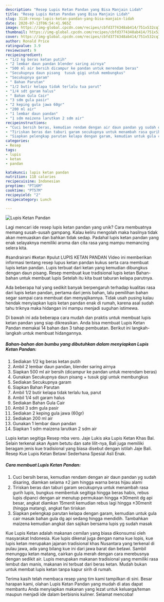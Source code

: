 ```yaml
---
description: "Resep Lupis Ketan Pandan yang Bisa Manjain Lidah"
title: "Resep Lupis Ketan Pandan yang Bisa Manjain Lidah"
slug: 3118-resep-lupis-ketan-pandan-yang-bisa-manjain-lidah
date: 2020-07-13T06:54:41.965Z
image: https://img-global.cpcdn.com/recipes/cbfd3774348ab414/751x532cq70/lupis-ketan-pandan-foto-resep-utama.jpg
thumbnail: https://img-global.cpcdn.com/recipes/cbfd3774348ab414/751x532cq70/lupis-ketan-pandan-foto-resep-utama.jpg
cover: https://img-global.cpcdn.com/recipes/cbfd3774348ab414/751x532cq70/lupis-ketan-pandan-foto-resep-utama.jpg
author: Ronald Price
ratingvalue: 3.9
reviewcount: 9
recipeingredient:
- "1/2 kg beras ketan putih"
- "2 lembar daun pandan blender saring airnya"
- "500 ml air bersih dicampur ke pandan untuk merendam beras"
- "Secukupnya daun pisang  tusuk gigi untuk membungkus"
- "Secukupnya garam"
- " Bahan Parutan"
- "1/2 butir kelapa tidak terlalu tua parut"
- "1/4 sdt garam halus"
- " Bahan Gula Cair"
- "3 sdm gula pasir"
- "2 keping gula jawa 60gr"
- "200 ml air"
- "1 lembar daun pandan"
- "1 sdm maizena larutkan 2 sdm air"
recipeinstructions:
- "Cuci bersih beras, kemudian rendam dengan air daun pandan yg sudah disaring, diamkan selama ±2 jam hingga warna beras hijau alami"
- "Tiriskan beras dan taburi garam secukupnya untuk menambah rasa gurih lupis, bungkus membentuk segitiga hingga beras habis, rebus lupis dipanci dengan air menutup permukaan hingga ±30menit dg api besar, angkat diamkan 15menit kemudian rebus lagi hingga ±30menit (hingga matang), angkat fan tiriskan"
- "Siapkan pelengkap parutan kelapa dengan garam, kemudian untuk gula cair masak bahan gula dg api sedang hingga mendidih. Tambahkan maizena kemudian angkat dan sajikan bersama lupis yg sudah masak"
categories:
- Resep
tags:
- lupis
- ketan
- pandan

katakunci: lupis ketan pandan 
nutrition: 118 calories
recipecuisine: Indonesian
preptime: "PT16M"
cooktime: "PT57M"
recipeyield: "2"
recipecategory: Lunch

---
```



![Lupis Ketan Pandan](https://img-global.cpcdn.com/recipes/cbfd3774348ab414/751x532cq70/lupis-ketan-pandan-foto-resep-utama.jpg)

Lagi mencari ide resep lupis ketan pandan yang unik? Cara membuatnya memang susah-susah gampang. Kalau keliru mengolah maka hasilnya tidak akan memuaskan dan bahkan tidak sedap. Padahal lupis ketan pandan yang enak selayaknya memiliki aroma dan cita rasa yang mampu memancing selera kita.

#sandrairani #ketan #pulut LUPIS KETAN PANDAN Video ini memberikan informasi tentang resep lupus ketan pandan kukus serta cara membuat lupis ketan pandan. Lupis terbuat dari ketan yang kemudian dibungkus dengan daun pisang. Resep membuat kue tradisional lupis ketan Bahan-bahan untuk membuat lupis Setelah itu kita buat taburan kelapa parutnya.

Ada beberapa hal yang sedikit banyak berpengaruh terhadap kualitas rasa dari lupis ketan pandan, pertama dari jenis bahan, lalu pemilihan bahan segar sampai cara membuat dan menyajikannya. Tidak usah pusing kalau hendak menyiapkan lupis ketan pandan enak di rumah, karena asal sudah tahu triknya maka hidangan ini mampu menjadi suguhan istimewa.


Di bawah ini ada beberapa cara mudah dan praktis untuk membuat lupis ketan pandan yang siap dikreasikan. Anda bisa membuat Lupis Ketan Pandan memakai 14 bahan dan 3 tahap pembuatan. Berikut ini langkah-langkah untuk membuat hidangannya.

<!--inarticleads1-->

##### Bahan-bahan dan bumbu yang dibutuhkan dalam menyiapkan Lupis Ketan Pandan:

1. Sediakan 1/2 kg beras ketan putih
1. Ambil 2 lembar daun pandan, blender saring airnya
1. Siapkan 500 ml air bersih (dicampur ke pandan untuk merendam beras)
1. Gunakan Secukupnya daun pisang + tusuk gigi untuk membungkus
1. Sediakan Secukupnya garam
1. Siapkan  Bahan Parutan
1. Ambil 1/2 butir kelapa tidak terlalu tua, parut
1. Ambil 1/4 sdt garam halus
1. Sediakan  Bahan Gula Cair
1. Ambil 3 sdm gula pasir
1. Sediakan 2 keping gula jawa (60gr)
1. Sediakan 200 ml air
1. Gunakan 1 lembar daun pandan
1. Siapkan 1 sdm maizena larutkan 2 sdm air


Lupis ketan segitiga Resep mba vero. Jaje Lukis aka Lupis Ketan Khas Bal. Selain terkenal akan Ayam betutu dan sate lilit-nya, Bali juga memiliki beragam jenis kue tradisional yang biasa disebut dengan istilah Jaje Bali. Resep Kue Lupis Ketan Betawi Sederhana Spesial Asli Enak. 

<!--inarticleads2-->

##### Cara membuat Lupis Ketan Pandan:

1. Cuci bersih beras, kemudian rendam dengan air daun pandan yg sudah disaring, diamkan selama ±2 jam hingga warna beras hijau alami
1. Tiriskan beras dan taburi garam secukupnya untuk menambah rasa gurih lupis, bungkus membentuk segitiga hingga beras habis, rebus lupis dipanci dengan air menutup permukaan hingga ±30menit dg api besar, angkat diamkan 15menit kemudian rebus lagi hingga ±30menit (hingga matang), angkat fan tiriskan
1. Siapkan pelengkap parutan kelapa dengan garam, kemudian untuk gula cair masak bahan gula dg api sedang hingga mendidih. Tambahkan maizena kemudian angkat dan sajikan bersama lupis yg sudah masak


Kue Lupis Ketan adalah makanan cemilan yang biasa dikonsumsi oleh masyarakat Indonesia. Kue lupis dikenal juga dengan nama kue lopis, kue lupis ketan merupakan jajanan tradisional khas Nusantara yang terkenal di pulau jawa, ada yang bilang kue ini dari jawa barat dan betawi. Sambil menunggu ketan matang, cairkan gula merah dengan cara merebusnya dengan sedikit air. Lupis merupakan makanan tradisional yang memiliki rasa lembut dan manis, makanan ini terbuat dari beras ketan. Mudah bukan untuk membat lupis ketan tanpa kapur sirih di rumah. 

Terima kasih telah membaca resep yang tim kami tampilkan di sini. Besar harapan kami, olahan Lupis Ketan Pandan yang mudah di atas dapat membantu Anda menyiapkan makanan yang lezat untuk keluarga/teman maupun menjadi ide dalam berbisnis kuliner. Selamat mencoba!
